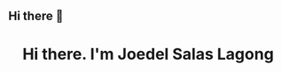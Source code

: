 ## Hi there 👋

# <p style="text-align: center;">Hi there. I'm Joedel Salas Lagong</p>

<!--
**joedellagongg/joedellagongg** is a ✨ _special_ ✨ repository because its `README.md` (this file) appears on your GitHub profile.

Here are some ideas to get you started:
- 🏫 I'm currently studying at College of Mary Immaculate.
- 🔭 I’m currently working on my portfolio
- 🌱 I’m currently learning React.JS
-->
